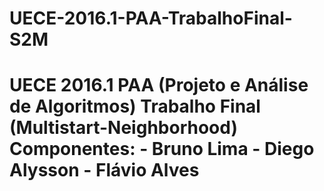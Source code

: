 # UECE-2016.1-PAA-TrabalhoFinal-S2M
# UECE 2016.1 PAA (Projeto e Análise de Algoritmos) Trabalho Final (Multistart-Neighborhood)  Componentes: - Bruno Lima - Diego Alysson - Flávio Alves
